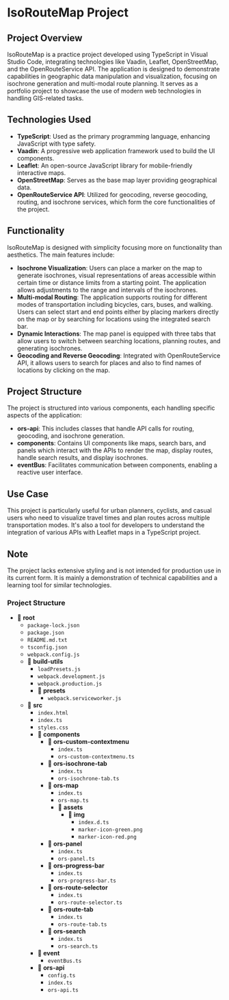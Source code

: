 # IsoRouteMap Project

## Project Overview

IsoRouteMap is a practice project developed using TypeScript in Visual Studio Code, integrating technologies like Vaadin, Leaflet, OpenStreetMap, and the OpenRouteService API. The application is designed to demonstrate capabilities in geographic data manipulation and visualization, focusing on isochrone generation and multi-modal route planning. It serves as a portfolio project to showcase the use of modern web technologies in handling GIS-related tasks.

## Technologies Used

- **TypeScript**: Used as the primary programming language, enhancing JavaScript with type safety.
- **Vaadin**: A progressive web application framework used to build the UI components.
- **Leaflet**: An open-source JavaScript library for mobile-friendly interactive maps.
- **OpenStreetMap**: Serves as the base map layer providing geographical data.
- **OpenRouteService API**: Utilized for geocoding, reverse geocoding, routing, and isochrone services, which form the core functionalities of the project.

## Functionality

IsoRouteMap is designed with simplicity focusing more on functionality than aesthetics. The main features include:

- **Isochrone Visualization**: Users can place a marker on the map to generate isochrones, visual representations of areas accessible within certain time or distance limits from a starting point. The application allows adjustments to the range and intervals of the isochrones.
- **Multi-modal Routing**: The application supports routing for different modes of transportation including bicycles, cars, buses, and walking. Users can select start and end points either by placing markers directly on the map or by searching for locations using the integrated search bar.
- **Dynamic Interactions**: The map panel is equipped with three tabs that allow users to switch between searching locations, planning routes, and generating isochrones.
- **Geocoding and Reverse Geocoding**: Integrated with OpenRouteService API, it allows users to search for places and also to find names of locations by clicking on the map.

## Project Structure

The project is structured into various components, each handling specific aspects of the application:
- **ors-api**: This includes classes that handle API calls for routing, geocoding, and isochrone generation.
- **components**: Contains UI components like maps, search bars, and panels which interact with the APIs to render the map, display routes, handle search results, and display isochrones.
- **eventBus**: Facilitates communication between components, enabling a reactive user interface.

## Use Case

This project is particularly useful for urban planners, cyclists, and casual users who need to visualize travel times and plan routes across multiple transportation modes. It's also a tool for developers to understand the integration of various APIs with Leaflet maps in a TypeScript project.

## Note

The project lacks extensive styling and is not intended for production use in its current form. It is mainly a demonstration of technical capabilities and a learning tool for similar technologies.

### Project Structure

- 📁 **root**
  - `package-lock.json`
  - `package.json`
  - `README.md.txt`
  - `tsconfig.json`
  - `webpack.config.js`
  - 📁 **build-utils**
    - `loadPresets.js`
    - `webpack.development.js`
    - `webpack.production.js`
    - 📁 **presets**
      - `webpack.serviceworker.js`
  - 📁 **src**
    - `index.html`
    - `index.ts`
    - `styles.css`
    - 📁 **components**
      - 📁 **ors-custom-contextmenu**
        - `index.ts`
        - `ors-custom-contextmenu.ts`
      - 📁 **ors-isochrone-tab**
        - `index.ts`
        - `ors-isochrone-tab.ts`
      - 📁 **ors-map**
        - `index.ts`
        - `ors-map.ts`
        - 📁 **assets**
          - 📁 **img**
            - `index.d.ts`
            - `marker-icon-green.png`
            - `marker-icon-red.png`
      - 📁 **ors-panel**
        - `index.ts`
        - `ors-panel.ts`
      - 📁 **ors-progress-bar**
        - `index.ts`
        - `ors-progress-bar.ts`
      - 📁 **ors-route-selector**
        - `index.ts`
        - `ors-route-selector.ts`
      - 📁 **ors-route-tab**
        - `index.ts`
        - `ors-route-tab.ts`
      - 📁 **ors-search**
        - `index.ts`
        - `ors-search.ts`
    - 📁 **event**
      - `eventBus.ts`
    - 📁 **ors-api**
      - `config.ts`
      - `index.ts`
      - `ors-api.ts`
